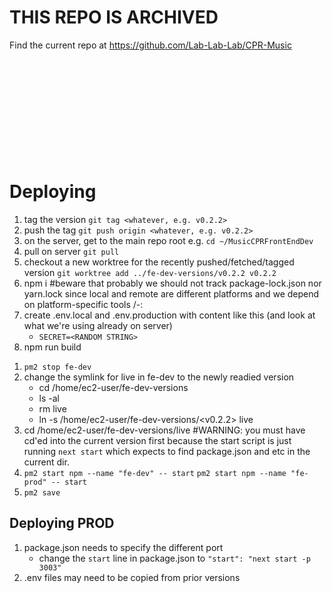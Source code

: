 # THIS REPO IS ARCHIVED
Find the current repo at https://github.com/Lab-Lab-Lab/CPR-Music
<br><br><br><br><br><br><br><br><br><br><br>

# Deploying
1. tag the version `git tag <whatever, e.g. v0.2.2>`
1. push the tag `git push origin <whatever, e.g. v0.2.2>`
1. on the server, get to the main repo root e.g. `cd ~/MusicCPRFrontEndDev`
1. pull on server `git pull`
1. checkout a new worktree for the recently pushed/fetched/tagged version `git worktree add ../fe-dev-versions/v0.2.2 v0.2.2`
1. npm i #beware that probably we should not track package-lock.json nor yarn.lock since local and remote are different platforms and we depend on platform-specific tools /-:
1. create .env.local and .env.production with content like this (and look at what we're using already on server)
    - `SECRET=<RANDOM STRING>`
1. npm run build
<!-- 1. `npm run dev` -->
<!-- 
1. If you push to main, it will re-deploy to dev.tele.band
    * the continuous deploy setup was created following [the steps detailed here](https://itnext.io/deploy-next-js-apps-using-github-actions-6322261757bc)
        * if the dev site loads, but fails to permit login, possibly the server's `.env.local` was removed/doesn't exist
        * beware: it seems that sometimes some pushed commits do not trigger the action 🤷
 -->
1. `pm2 stop fe-dev`
1. change the symlink for live in fe-dev to the newly readied version
    * cd /home/ec2-user/fe-dev-versions
    * ls -al
    * rm live
    * ln -s /home/ec2-user/fe-dev-versions/<v0.2.2> live
1. cd /home/ec2-user/fe-dev-versions/live #WARNING: you must have cd'ed into the current version first because the start script is just running `next start` which expects to find package.json and etc in the current dir.
1. `pm2 start npm --name "fe-dev" -- start`
    `pm2 start npm --name "fe-prod" -- start`
1. `pm2 save`

## Deploying PROD

1. package.json needs to specify the different port
    * change the `start` line in package.json to `"start": "next start -p 3003"`
1. .env files may need to be copied from prior versions 
